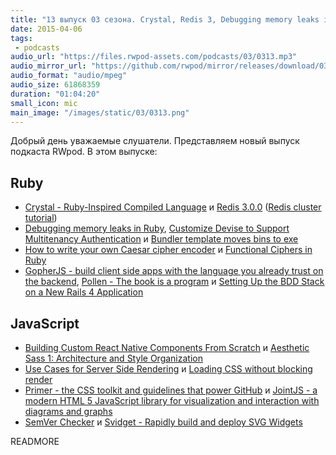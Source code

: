 ```yaml
---
title: "13 выпуск 03 сезона. Crystal, Redis 3, Debugging memory leaks in Ruby, Aesthetic Sass, Primer, JointJS и прочее"
date: 2015-04-06
tags:
 - podcasts
audio_url: "https://files.rwpod-assets.com/podcasts/03/0313.mp3"
audio_mirror_url: "https://github.com/rwpod/mirror/releases/download/03.13/0313.mp3"
audio_format: "audio/mpeg"
audio_size: 61868359
duration: "01:04:20"
small_icon: mic
main_image: "/images/static/03/0313.png"
---
```


Добрый день уважаемые слушатели. Представляем новый выпуск подкаста RWpod. В этом выпуске:

## Ruby

 - [Crystal - Ruby-Inspired Compiled Language](http://crystal-lang.org/) и [Redis 3.0.0](https://github.com/antirez/redis/blob/3.0/00-RELEASENOTES) ([Redis cluster tutorial](http://redis.io/topics/cluster-tutorial))
 - [Debugging memory leaks in Ruby](http://samsaffron.com/archive/2015/03/31/debugging-memory-leaks-in-ruby), [Customize Devise to Support Multitenancy Authentication](http://climber2002.github.io/blog/2015/03/29/customize-devise-to-support-subdomain-authentication/) и [Bundler template moves bins to exe](http://bundler.io/blog/2015/03/20/moving-bins-to-exe.html)
 - [How to write your own Caesar cipher encoder](http://www.blackbytes.info/2015/03/caesar-cipher-in-ruby/) и [Functional Ciphers in Ruby](https://robots.thoughtbot.com/functional-ciphers-in-ruby)
 - [GopherJS - build client side apps with the language you already trust on the backend](http://www.gopherjs.org/), [Pollen - The book is a program](http://pollenpub.com/) и [Setting Up the BDD Stack on a New Rails 4 Application](https://semaphoreci.com/community/tutorials/setting-up-the-bdd-stack-on-a-new-rails-4-application)

## JavaScript

 - [Building Custom React Native Components From Scratch](http://moduscreate.com/react_native_custom_components_ios/) и [Aesthetic Sass 1: Architecture and Style Organization](https://scotch.io/tutorials/aesthetic-sass-1-architecture-and-style-organization)
 - [Use Cases for Server Side Rendering](https://medium.com/@jeffwhelpley/use-cases-for-server-side-rendering-2fc6389b3f7d) и [Loading CSS without blocking render](http://keithclark.co.uk/articles/loading-css-without-blocking-render/)
 - [Primer - the CSS toolkit and guidelines that power GitHub](http://primercss.io/) и [JointJS - a modern HTML 5 JavaScript library for visualization and interaction with diagrams and graphs](http://jointjs.com/)
 - [SemVer Checker](http://semver.npmjs.com/) и [Svidget - Rapidly build and deploy SVG Widgets](http://www.svidget.com/)

READMORE

